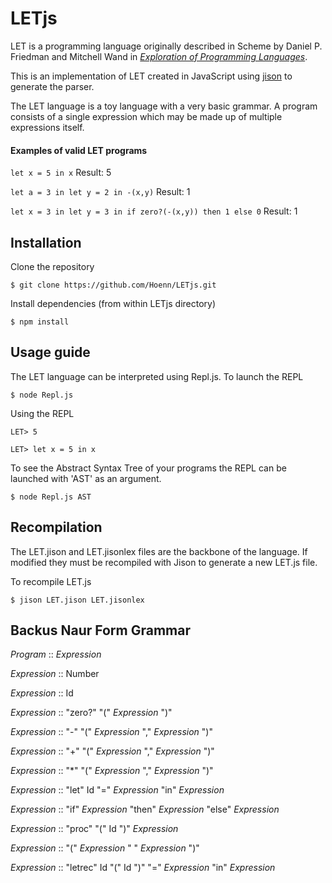 # LETjs
LET is a programming language originally described in Scheme by Daniel P. Friedman and Mitchell Wand in [*Exploration of Programming Languages*](https://mitpress.mit.edu/books/essentials-programming-languages).

This is an implementation of LET created in JavaScript using [jison](https://github.com/zaach/jison) to generate the parser.

The LET language is a toy language with a very basic grammar. A program consists of a single expression which may be made up of multiple expressions itself. 

#### Examples of valid LET programs

```let x = 5 in x``` Result: 5

```let a = 3 in let y = 2 in -(x,y)``` Result: 1

```let x = 3 in let y = 3 in if zero?(-(x,y)) then 1 else 0``` Result: 1


## Installation
Clone the repository

```$ git clone https://github.com/Hoenn/LETjs.git```

Install dependencies (from within LETjs directory)

```$ npm install```

## Usage guide
The LET language can be interpreted using Repl.js. To launch the REPL

```$ node Repl.js```

Using the REPL

```LET> 5```

```LET> let x = 5 in x```

To see the Abstract Syntax Tree of your programs the REPL can be launched with  'AST' as an argument.

```$ node Repl.js AST```



## Recompilation
The LET.jison and LET.jisonlex files are the backbone of the language. If modified they must be recompiled with Jison to generate a new LET.js file.

To recompile LET.js

```$ jison LET.jison LET.jisonlex``` 

## Backus Naur Form Grammar
*Program*    :: *Expression*

*Expression* :: Number

*Expression* :: Id
           
*Expression* :: "zero?" "(" *Expression* ")"
           
*Expression* :: "-" "(" *Expression* "," *Expression* ")" 
           
*Expression* :: "+" "(" *Expression* "," *Expression* ")" 

*Expression* :: "*" "(" *Expression* "," *Expression* ")" 

*Expression* :: "let" Id "=" *Expression* "in" *Expression*
           
*Expression* :: "if" *Expression* "then" *Expression* "else" *Expression*

*Expression* :: "proc" "(" Id ")" *Expression*

*Expression* :: "(" *Expression* " " *Expression* ")"
           
*Expression* :: "letrec" Id "(" Id ")" "=" *Expression* "in" *Expression*
